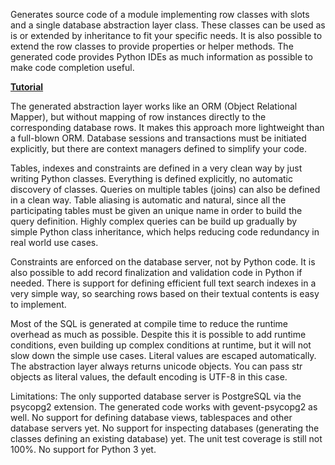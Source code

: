 Generates source code of a module implementing row classes with slots and a single database abstraction layer class. These classes can be used as is or extended by inheritance to fit your specific needs. It is also possible to extend the row classes to provide properties or helper methods. The generated code provides Python IDEs as much information as possible to make code completion useful.

**[Tutorial](http://code.google.com/p/dblayer/wiki/tutorial)**

The generated abstraction layer works like an ORM (Object Relational Mapper), but without mapping of row instances directly to the corresponding database rows. It makes this approach more lightweight than a full-blown ORM. Database sessions and transactions must be initiated explicitly, but there are context managers defined to simplify your code.

Tables, indexes and constraints are defined in a very clean way by just writing Python classes. Everything is defined explicitly, no automatic discovery of classes. Queries on multiple tables (joins) can also be defined in a clean way. Table aliasing is automatic and natural, since all the participating tables must be given an unique name in order to build the query definition. Highly complex queries can be build up gradually by simple Python class inheritance, which helps reducing code redundancy in real world use cases.

Constraints are enforced on the database server, not by Python code. It is also possible to add record finalization and validation code in Python if needed. There is support for defining efficient full text search indexes in a very simple way, so searching rows based on their textual contents is easy to implement.

Most of the SQL is generated at compile time to reduce the runtime overhead as much as possible. Despite this it is possible to add runtime conditions, even building up complex conditions at runtime, but it will not slow down the simple use cases. Literal values are escaped automatically. The abstraction layer always returns unicode objects. You can pass str objects as literal values, the default encoding is UTF-8 in this case.

Limitations: The only supported database server is PostgreSQL via the psycopg2 extension. The generated code works with gevent-psycopg2 as well. No support for defining database views, tablespaces and other database servers yet. No support for inspecting databases (generating the classes defining an existing database) yet. The unit test coverage is still not 100%. No support for Python 3 yet.